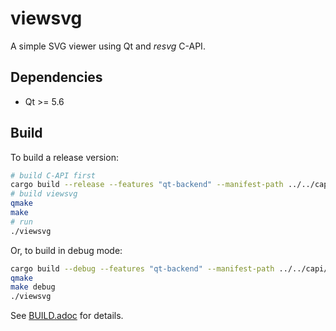 # viewsvg

A simple SVG viewer using Qt and *resvg* C-API.

## Dependencies

- Qt >= 5.6

## Build

To build a release version:
```bash
# build C-API first
cargo build --release --features "qt-backend" --manifest-path ../../capi/Cargo.toml
# build viewsvg
qmake
make
# run
./viewsvg
```

Or, to build in debug mode:
```bash
cargo build --debug --features "qt-backend" --manifest-path ../../capi/Cargo.toml
qmake
make debug
./viewsvg
```

See [BUILD.adoc](../../BUILD.adoc) for details.
